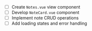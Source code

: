 - [ ] Create `Notes.vue` view component
- [ ] Develop `NoteCard.vue` component
- [ ] Implement note CRUD operations
- [ ] Add loading states and error handling

